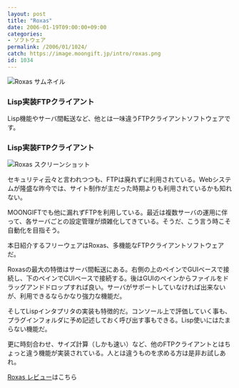 ```yaml
---
layout: post
title: "Roxas"
date: 2006-01-19T09:00:00+09:00
categories:
- ソフトウェア
permalink: /2006/01/1024/
catch: https://image.moongift.jp/intro/roxas.png
id: 1034
---
```

 ![Roxas サムネイル](https://image.moongift.jp/intro/roxas.t.png "Roxas サムネイル")
  

### Lisp実装FTPクライアント
  
Lisp機能やサーバ間転送など、他とは一味違うFTPクライアントソフトウェアです。  
<!--more-->  

### Lisp実装FTPクライアント
  

![Roxas スクリーンショット](https://image.moongift.jp/intro/roxas.png "Roxas スクリーンショット")

  

セキュリティ云々と言われつつも、FTPは廃れずに利用されている。Webシステムが隆盛な昨今では、サイト制作が主だった時期よりも利用されているかも知れない。

  

MOONGIFTでも他に漏れずFTPを利用している。最近は複数サーバの運用に伴って、各サーバごとの設定管理が煩雑化してきている。そうだ、こう言う時こそ自動化を目指そう。

  

本日紹介するフリーウェアはRoxas、多機能なFTPクライアントソフトウェアだ。

  

Roxasの最大の特徴はサーバ間転送にある。右側の上のペインでGUIベースで接続し、下のペインでCUIベースで接続する。後はGUIのペインからファイルをドラッグアンドドロップすれば良い。サーバがサポートしていなければ出来ないが、利用できるならかなり強力な機能だ。

  

そしてLispインタプリタの実装も特徴的だ。コンソール上で評価していく事も、プラグインフォルダに予め記述しておく呼び出す事もできる。Lisp使いにはたまらない機能だ。

  

更に時刻合わせ、サイズ計算（しかも速い）など、他のFTPクライアントとはちょっと違う機能が実装されている。人とは違うものを求める方は是非お試しあれ。

  

[Roxas レビュー](http://fw.moongift.jp/review/i-1044.html)はこちら

